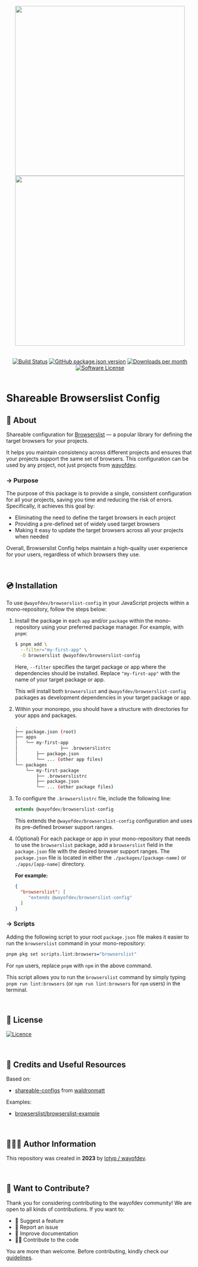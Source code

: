 <br>

<div align="center">
<img width="456" src="https://raw.githubusercontent.com/wayofdev/npm-shareable-configs/master/assets/logo.gh-light-mode-only.png#gh-light-mode-only">
<img width="456" src="https://raw.githubusercontent.com/wayofdev/npm-shareable-configs/master/assets/logo.gh-dark-mode-only.png#gh-dark-mode-only">
</div>
<br>

<br>

<div align="center">
<a href="https://actions-badge.atrox.dev/wayofdev/npm-shareable-configs/goto"><img alt="Build Status" src="https://img.shields.io/endpoint.svg?url=https%3A%2F%2Factions-badge.atrox.dev%2Fwayofdev%2Fnpm-shareable-configs%2Fbadge&style=flat-square"/></a>
<a href="https://www.npmjs.com/package/@wayofdev/browserslist-config"><img alt="GitHub package.json version" src="https://img.shields.io/npm/v/@wayofdev/browserslist-config?style=flat-square"></a>
<a href="https://www.npmjs.com/package/@wayofdev/browserslist-config?activeTab=versions"><img alt="Downloads per month" src="https://img.shields.io/npm/dm/@wayofdev/browserslist-config?style=flat-square"></a>
<a href="LICENSE.md"><img src="https://img.shields.io/github/license/wayofdev/npm-shareable-configs.svg?style=flat-square&color=blue" alt="Software License"/></a>
</div>

<br>

# Shareable Browserslist Config

## 📄 About

Shareable configuration for [Browserslist](https://github.com/browserslist/browserslist) — a popular library for defining the target browsers for your projects.

It helps you maintain consistency across different projects and ensures that your projects support the same set of browsers. This configuration can be used by any project, not just projects from [wayofdev](https://github.com/wayofdev).

### → Purpose

The purpose of this package is to provide a single, consistent configuration for all your projects, saving you time and reducing the risk of errors. Specifically, it achieves this goal by:

- Eliminating the need to define the target browsers in each project
- Providing a pre-defined set of widely used target browsers
- Making it easy to update the target browsers across all your projects when needed

Overall, Browserslist Config helps maintain a high-quality user experience for your users, regardless of which browsers they use.

<br>

## 💿 Installation

To use `@wayofdev/browserslist-config` in your JavaScript projects within a mono-repository, follow the steps below:

1. Install the package in each `app` and/or `package` within the mono-repository using your preferred package manager. For example, with `pnpm`:

   ```bash
   $ pnpm add \
     --filter="my-first-app" \
     -D browserslist @wayofdev/browserslist-config
   ```

   Here, `--filter` specifies the target package or app where the dependencies should be installed. Replace `"my-first-app"` with the name of your target package or app.

   This will install both `browserslist` and `@wayofdev/browserslist-config` packages as development dependencies in your target package or app.

2. Within your monorepo, you should have a structure with directories for your apps and packages.

   ```bash
   .
   ├── package.json (root)
   ├── apps
   │   └── my-first-app
   │				├── .browserslistrc
   │       ├── package.json
   │       └── ... (other app files)
   └── packages
       └── my-first-package
           ├── .browserslistrc
           ├── package.json
           └── ... (other package files)
   ```

3. To configure the `.browserslistrc` file, include the following line:

   ```js
   extends @wayofdev/browserslist-config
   ```

   This extends the `@wayofdev/browserslist-config` configuration and uses its pre-defined browser support ranges.

4. (Optional) For each package or app in your mono-repository that needs to use the `browserslist` package, add a `browserslist` field in the `package.json` file with the desired browser support ranges. The `package.json` file is located in either the `./packages/[package-name]` or `./apps/[app-name]` directory.

   **For example:**

   ```json
   {
     "browserslist": [
        "extends @wayofdev/browserslist-config"
     ]
   }
   ```

### → Scripts

Adding the following script to your root `package.json` file makes it easier to run the `browserslist` command in your mono-repository:

```bash
pnpm pkg set scripts.lint:browsers="browserslist"
```

For `npm` users, replace `pnpm` with `npm` in the above command.

This script allows you to run the `browserslist` command by simply typing `pnpm run lint:browsers` (or `npm run lint:browsers` for `npm` users) in the terminal.

<br>

## 🤝 License

[![Licence](https://img.shields.io/github/license/wayofdev/npm-shareable-configs?style=for-the-badge&color=blue)](./LICENSE)

<br>

## 🧱 Credits and Useful Resources

Based on:

- [shareable-configs](https://github.com/waldronmatt/shareable-configs) from [waldronmatt](https://github.com/waldronmatt)

Examples:

- [browserslist/browserslist-example](https://github.com/browserslist/browserslist-example#eslint)

<br>

## 🙆🏼‍♂️ Author Information

This repository was created in **2023** by [lotyp / wayofdev](https://github.com/wayofdev).

<br>

## 🙌 Want to Contribute?

Thank you for considering contributing to the wayofdev community!
We are open to all kinds of contributions. If you want to:

- 🤔 Suggest a feature
- 🐛 Report an issue
- 📖 Improve documentation
- 👨‍💻 Contribute to the code

You are more than welcome. Before contributing, kindly check our [guidelines](https://npm-shareable-configs-docs.wayof.dev/contribution).
